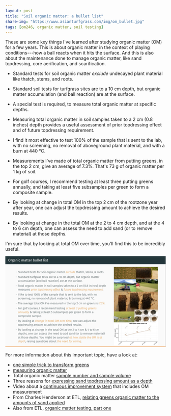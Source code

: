 ```yaml
---
layout: post
title: "Soil organic matter: a bullet list"
share-img: "https://www.asianturfgrass.com/img/om_bullet.jpg"
tags: [om246, organic matter, soil testing]
---
```


These are some key things I've learned after studying organic matter (OM) for a few years. This is about organic matter in the context of playing conditions---how a ball reacts when it hits the surface. And this is also about the maintenance done to manage organic matter, like sand topdressing, core aerification, and scarification. 

* Standard tests for soil organic matter *exclude* undecayed plant material like thatch, stems, and roots.

* Standard soil tests for turfgrass sites are to a 10 cm depth, but organic matter accumulation (and ball reaction) are at the surface.

* A special test is required, to measure total organic matter at specific depths.

* Measuring total organic matter in soil samples taken to a 2 cm (0.8 inches) depth provides a useful assessment of prior topdressing effect and of future topdressing requirement.

* I find it most effective to test 100% of the sample that is sent to the lab, with no screening, no removal of aboveground plant material, and with a burn at 440 °C.

* Measurements I've made of total organic matter from putting greens, in the top 2 cm, give an average of 7.3%. That's 73 g of organic matter per 1 kg of soil.

* For golf courses, I recommend testing at least three putting greens annually, and taking at least five subsamples per green to form a composite sample.

* By looking at change in total OM in the top 2 cm of the rootzone year after year, one can adjust the topdressing amount to achieve the desired results.

* By looking at change in the total OM at the 2 to 4 cm depth, and at the 4 to 6 cm depth, one can assess the need to add sand (or to remove material) at those depths.

I'm sure that by looking at total OM over time, you'll find this to be incredibly useful.

![bullet list img](/img/om_bullet.jpg)

For more information about this important topic, have a look at:

* [one simple trick to transform greens](https://www.asianturfgrass.com/2019-06-25-one-simple-trick-better-greens/)
* [measuring organic matter](https://www.asianturfgrass.com/2019-06-10-measuring-organic-matter/)
* Total organic matter [sample number and sample volume](https://www.asianturfgrass.com/2019-07-29-total-organic-matter-testing-sample-size/)
* Three reasons for [expressing sand topdressing amount as a depth](https://www.asianturfgrass.com/2019-08-08-three-reasons-sand-depth/)
* Video about a [continuous improvement system](https://vimeo.com/micahwoods/improve) that includes OM measurement
* From Charles Henderson at ETL, [relating greens organic matter to the amounts of sand applied](https://www.etl-ltd.com/relating-greens-organic-matter-loi-to-the-amounts-of-sand-applied/)
* Also from ETL, [organic matter testing, part one](https://www.etl-ltd.com/european-turfgrass-laboratories/sports-turf-material-testing/organic-matter-testing-part-one/)





